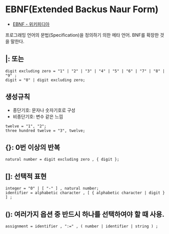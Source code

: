 # EBNF(Extended Backus Naur Form)

- [EBNF - 위키피디아](https://ja.wikipedia.org/wiki/EBNF)

프로그래밍 언어의 문법(Specification)을 정의하기 의한 메타 언어. BNF를 확장한 것을 말한다.

## |: 또는

```
digit excluding zero = "1" | "2" | "3" | "4" | "5" | "6" | "7" | "8" | "9" ;
digit = "0" | digit excluding zero;
```

## 생성규칙

- 종단기호: 문자나 숫자기호로 구성
- 비종단기호: 변수 같은 느낌

```
twelve = "1", "2";
three hundred twelve = "3", twelve;
```

## {}: 0번 이상의 반복

```
natural number = digit excluding zero , { digit };
```

## \[\]: 선택적 표현

```
integer = "0" | [ "-" ] , natural number;
identifier = alphabetic character , [ { alphabetic character | digit } ] ;
```

## (): 여러가지 옵션 중 반드시 하나를 선택하여야 할 때 사용.

```
assignment = identifier , ":=" , ( number | identifier | string ) ;
```
